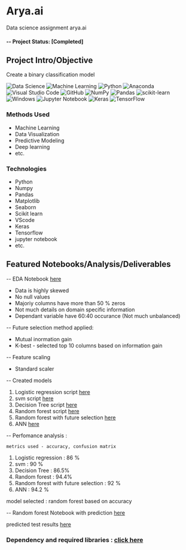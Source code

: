 


# Arya.ai


Data science assignment arya.ai

#### -- Project Status: [Completed]

## Project Intro/Objective
Create a binary classification model

![Data Science](https://img.shields.io/badge/%20-%20Data%20Science-blueviolet?style=for-the-badge)
![Machine Learning](https://img.shields.io/badge/%20-Machine%20Learning-important?style=for-the-badge)
![Python](https://img.shields.io/badge/python-3670A0?style=for-the-badge&logo=python&logoColor=ffdd54)
![Anaconda](https://img.shields.io/badge/Anaconda-%2344A833.svg?style=for-the-badge&logo=anaconda&logoColor=white)
![Visual Studio Code](https://img.shields.io/badge/Visual%20Studio%20Code-0078d7.svg?style=for-the-badge&logo=visual-studio-code&logoColor=white)
![GitHub](https://img.shields.io/badge/github-%23121011.svg?style=for-the-badge&logo=github&logoColor=white)
![NumPy](https://img.shields.io/badge/numpy-%23013243.svg?style=for-the-badge&logo=numpy&logoColor=white)
![Pandas](https://img.shields.io/badge/pandas-%23150458.svg?style=for-the-badge&logo=pandas&logoColor=white)
![scikit-learn](https://img.shields.io/badge/scikit--learn-%23F7931E.svg?style=for-the-badge&logo=scikit-learn&logoColor=white)
![Windows](https://img.shields.io/badge/Windows-0078D6?style=for-the-badge&logo=windows&logoColor=white)
![Jupyter Notebook](https://img.shields.io/badge/jupyter-%23FA0F00.svg?style=for-the-badge&logo=jupyter&logoColor=white)
![Keras](https://img.shields.io/badge/Keras-%23D00000.svg?style=for-the-badge&logo=Keras&logoColor=white)
![TensorFlow](https://img.shields.io/badge/TensorFlow-%23FF6F00.svg?style=for-the-badge&logo=TensorFlow&logoColor=white)

### Methods Used

* Machine Learning
* Data Visualization
* Predictive Modeling
* Deep learning
* etc.

### Technologies
* Python
* Numpy
* Pandas
* Matplotlib
* Seaborn
* Scikit learn
* VScode
* Keras
* Tensorflow
* jupyter notebook
* etc. 


## Featured Notebooks/Analysis/Deliverables

-- EDA Notebook [here](https://github.com/Muhliscm/Arya.ai/blob/main/Arya.ai.ipynb)
  - Data is highly skewed
  - No null values
  - Majoriy columns have more than 50 % zeros
  - Not much details on domain specific information
  - Dependant variable have 60:40 occurance (Not much unbalanced)

-- Future selection method applied:
  * Mutual inormation gain
  * K-best - selected top 10 columns based on information gain
  
-- Feature scaling
 * Standard scaler

-- Created models 
1. Logistic regression script [here](https://github.com/Muhliscm/Arya.ai/blob/main/logistic_regression.ipynb)<br>
2. svm script [here](https://github.com/Muhliscm/Arya.ai/blob/main/svm.ipynb)<br>
3. Decision Tree script [here](https://github.com/Muhliscm/Arya.ai/blob/main/Decision_tree.ipynb)<br>
4. Random forest script [here](https://github.com/Muhliscm/Arya.ai/blob/main/Random_forest.ipynb) <br>
5. Random forest with future selection [here](https://github.com/Muhliscm/Arya.ai/blob/main/random_forest_with_future_selection.ipynb)<br>
6. ANN [here](https://github.com/Muhliscm/Arya.ai/blob/main/ANN.ipynb)<br>

-- Perfomance analysis :
  
  
    metrics used - accuracy, confusion matrix
  
  1. Logistic regression                  : 86 % <br>
  2. svm                                  : 90 % <br>
  3. Decision Tree                        : 86.5% <br>
  4. Random forest                        : 94.4%<br>
  5. Random forest with future selection  : 92 % <br>
  6. ANN                                  : 94.2 %<br>

 model selected : random forest based on accuracy
 
  -- Random forest Notebook with prediction [here](https://github.com/Muhliscm/Arya.ai/blob/main/Random_forest.ipynb)
 
 predicted test results [here](https://github.com/Muhliscm/Arya.ai/blob/main/predicted_test_results.csv)
 
 ### Dependency and required libraries : [click here](https://github.com/Muhliscm/Arya.ai/blob/main/requirements.txt)
 



